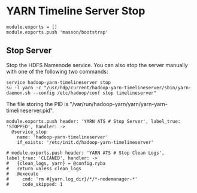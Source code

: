 
# YARN Timeline Server Stop

    module.exports = []
    module.exports.push 'masson/bootstrap'

## Stop Server

Stop the HDFS Namenode service. You can also stop the server manually with one of
the following two commands:

```
service hadoop-yarn-timelineserver stop
su -l yarn -c "/usr/hdp/current/hadoop-yarn-timelineserver/sbin/yarn-daemon.sh --config /etc/hadoop/conf stop timelineserver"
```

The file storing the PID is "/var/run/hadoop-yarn/yarn/yarn-yarn-timelineserver.pid".

    module.exports.push header: 'YARN ATS # Stop Server', label_true: 'STOPPED', handler: ->
      @service_stop
        name: 'hadoop-yarn-timelineserver'
        if_exists: '/etc/init.d/hadoop-yarn-timelineserver'

    # module.exports.push header: 'YARN ATS # Stop Clean Logs', label_true: 'CLEANED', handler: ->
    #   {clean_logs, yarn} = @config.ryba
    #   return unless clean_logs
    #   @execute
    #     cmd: 'rm #{yarn.log_dir}/*/*-nodemanager-*'
    #     code_skipped: 1

